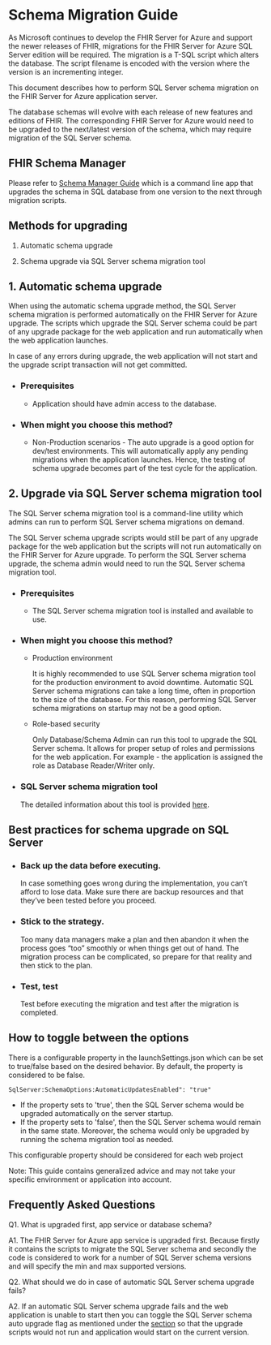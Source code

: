 # Schema Migration Guide
As Microsoft continues to develop the FHIR Server for Azure and support the newer releases of FHIR, migrations for the FHIR Server for Azure SQL Server edition will be required. The migration is a T-SQL script which alters the database. The script filename is encoded with the version where the version is an incrementing integer.

This document describes how to perform SQL Server schema migration on the FHIR Server for Azure application server.

 The database schemas will evolve with each release of new features and editions of FHIR. The corresponding FHIR Server for Azure would need to be upgraded to the next/latest version of the schema, which may require migration of the SQL Server schema.


## FHIR Schema Manager
Please refer to [Schema Manager Guide](https://github.com/microsoft/fhir-server/blob/main/docs/schema-manager.md) which is a command line app that upgrades the schema in SQL database from one version to the next through migration scripts.

## Methods for upgrading
1. Automatic schema upgrade

2. Schema upgrade via SQL Server schema migration tool

## 1. Automatic schema upgrade
When using the automatic schema upgrade method, the SQL Server schema migration is performed automatically on the FHIR Server for Azure upgrade.
The scripts which upgrade the SQL Server schema could be part of any upgrade package for the web application and run automatically when the web application launches.

In case of any errors during upgrade, the web application will not start and the upgrade script transaction will not get committed.

- ### Prerequisites

    - Application should have admin access to the database.

- ### When might you choose this method?

    - Non-Production scenarios - The auto upgrade is a good option for dev/test environments. This will automatically apply any pending migrations when the application launches. Hence, the testing of schema upgrade becomes part of the test cycle for the application.

## 2. Upgrade via SQL Server schema migration tool
The SQL Server schema migration tool is a command-line utility which admins can run to perform SQL Server schema migrations on demand.

The SQL Server schema upgrade scripts would still be part of any upgrade package for the web application but the scripts will not run automatically on the FHIR Server for Azure upgrade. To perform the SQL Server schema upgrade, the schema admin would need to run the SQL Server schema migration tool.

 - ### Prerequisites

    - The SQL Server schema migration tool is installed and available to use.

 - ### When might you choose this method?
    - Production environment
 
        It is highly recommended to use SQL Server schema migration tool for the production environment to avoid downtime. Automatic SQL Server schema migrations can take a long time, often in proportion to the size of the database. For this reason, performing SQL Server schema migrations on startup may not be a good option.
 
    - Role-based security
 
        Only Database/Schema Admin can run this tool to upgrade the SQL Server schema. It allows for proper setup of roles and permissions for the web application. For example - the application is assigned the role as Database Reader/Writer only.

- ### SQL Server schema migration tool

    The detailed information about this tool is provided [here](SchemaMigrationTool.md).

## Best practices for schema upgrade on SQL Server
- ### Back up the data before executing.
    
    In case something goes wrong during the implementation, you can’t afford to lose data. Make sure there are backup resources and that they’ve been tested before you proceed.
    
- ### Stick to the strategy.

    Too many data managers make a plan and then abandon it when the process goes “too” smoothly or when things get out of hand. The migration process can be complicated, so prepare for that reality and then 
    stick to the plan.

- ### Test, test

    Test before executing the migration and test after the migration is completed.  

 ## How to toggle between the options
There is a configurable property in the launchSettings.json which can be set to true/false based on the desired behavior. By default, the property is considered to be false.

`SqlServer:SchemaOptions:AutomaticUpdatesEnabled": "true"`

* If the property sets to 'true', then the SQL Server schema would be upgraded automatically on the server startup.
* If the property sets to 'false', then the SQL Server schema would remain in the same state. Moreover, the schema would only be upgraded by running the schema migration tool as needed.

This configurable property should be considered for each web project

 Note: This guide contains generalized advice and may not take your specific environment or application into account.

 ## Frequently Asked Questions

 Q1. What is upgraded first, app service or database schema?

 A1. The FHIR Server for Azure app service is upgraded first. Because firstly it contains the scripts to migrate the SQL Server schema and secondly the code is considered to work for a number of SQL Server schema versions and will specify the min and max supported versions.

 Q2. What should we do in case of automatic SQL Server schema upgrade fails?

 A2. If an automatic SQL Server schema upgrade fails and the web application is unable to start then you can toggle the SQL Server schema auto upgrade flag as mentioned under the [section](#How-to-toggle-between-the-options) so that the upgrade scripts would not run and application would start on the current version.
